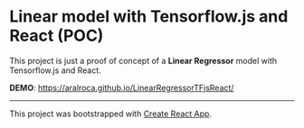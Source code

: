 # Linear model with Tensorflow.js and React (POC)

This project is just a proof of concept of a **Linear Regressor** model with Tensorflow.js and React.

**DEMO**: https://aralroca.github.io/LinearRegressorTFjsReact/

---------------------

This project was bootstrapped with [Create React App](https://github.com/facebookincubator/create-react-app).

